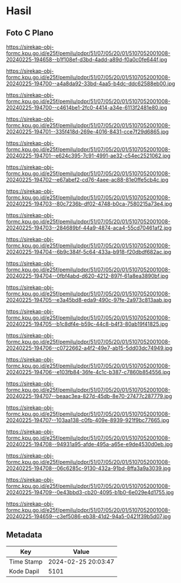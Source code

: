 # Hasil

## Foto C Plano

https://sirekap-obj-formc.kpu.go.id/e25f/pemilu/pdpr/51/07/05/20/01/5107052001008-20240225-194658--b1f108ef-d3bd-4add-a89d-f0a0c0fe644f.jpg

https://sirekap-obj-formc.kpu.go.id/e25f/pemilu/pdpr/51/07/05/20/01/5107052001008-20240225-194700--a4a8da92-33bd-4aa5-b4dc-ddc62588eb00.jpg

https://sirekap-obj-formc.kpu.go.id/e25f/pemilu/pdpr/51/07/05/20/01/5107052001008-20240225-194700--c4614be1-2fc0-4414-a34e-6113f2481e80.jpg

https://sirekap-obj-formc.kpu.go.id/e25f/pemilu/pdpr/51/07/05/20/01/5107052001008-20240225-194701--335f418d-269e-4016-8431-cce7f29d6865.jpg

https://sirekap-obj-formc.kpu.go.id/e25f/pemilu/pdpr/51/07/05/20/01/5107052001008-20240225-194701--e624c395-7c91-4991-ae32-c54ec2521062.jpg

https://sirekap-obj-formc.kpu.go.id/e25f/pemilu/pdpr/51/07/05/20/01/5107052001008-20240225-194702--e67abef2-cd76-4aee-ac88-81e0ffe5cb4c.jpg

https://sirekap-obj-formc.kpu.go.id/e25f/pemilu/pdpr/51/07/05/20/01/5107052001008-20240225-194703--80c7236b-df02-4748-b0ca-7580215a73e4.jpg

https://sirekap-obj-formc.kpu.go.id/e25f/pemilu/pdpr/51/07/05/20/01/5107052001008-20240225-194703--284689bf-44a9-4874-aca4-55cd70461af2.jpg

https://sirekap-obj-formc.kpu.go.id/e25f/pemilu/pdpr/51/07/05/20/01/5107052001008-20240225-194704--6b9c384f-5c64-433a-b918-f20dbdf682ac.jpg

https://sirekap-obj-formc.kpu.go.id/e25f/pemilu/pdpr/51/07/05/20/01/5107052001008-20240225-194704--0fbf4abd-d620-4212-897f-61a8ea3890bf.jpg

https://sirekap-obj-formc.kpu.go.id/e25f/pemilu/pdpr/51/07/05/20/01/5107052001008-20240225-194705--e3a45bd8-eda9-490c-97fe-2a973c813aab.jpg

https://sirekap-obj-formc.kpu.go.id/e25f/pemilu/pdpr/51/07/05/20/01/5107052001008-20240225-194705--b1c8df4e-b59c-44c8-b4f3-80ab19f41825.jpg

https://sirekap-obj-formc.kpu.go.id/e25f/pemilu/pdpr/51/07/05/20/01/5107052001008-20240225-194706--c0722662-a4f2-49e7-ab15-5dd03dc74949.jpg

https://sirekap-obj-formc.kpu.go.id/e25f/pemilu/pdpr/51/07/05/20/01/5107052001008-20240225-194706--e103fb84-36fe-4c1c-b387-c7860b854556.jpg

https://sirekap-obj-formc.kpu.go.id/e25f/pemilu/pdpr/51/07/05/20/01/5107052001008-20240225-194707--beaac3ea-827d-45db-8e70-27477c287779.jpg

https://sirekap-obj-formc.kpu.go.id/e25f/pemilu/pdpr/51/07/05/20/01/5107052001008-20240225-194707--103aa138-c0fb-409e-8939-921f9bc77665.jpg

https://sirekap-obj-formc.kpu.go.id/e25f/pemilu/pdpr/51/07/05/20/01/5107052001008-20240225-194708--94931a95-afde-495a-a65e-e9de4530d0eb.jpg

https://sirekap-obj-formc.kpu.go.id/e25f/pemilu/pdpr/51/07/05/20/01/5107052001008-20240225-194708--06c6285c-9130-432a-91bd-8ffa3a9a3039.jpg

https://sirekap-obj-formc.kpu.go.id/e25f/pemilu/pdpr/51/07/05/20/01/5107052001008-20240225-194709--0e43bbd3-cb20-4095-b1b0-6e029e4d1755.jpg

https://sirekap-obj-formc.kpu.go.id/e25f/pemilu/pdpr/51/07/05/20/01/5107052001008-20240225-194659--c3ef5086-eb38-41d2-94a5-0421f39b5d07.jpg


## Metadata

| Key        | Value               |
| ---------- | ------------------- |
| Time Stamp | 2024-02-25 20:03:47 |
| Kode Dapil | 5101                |



